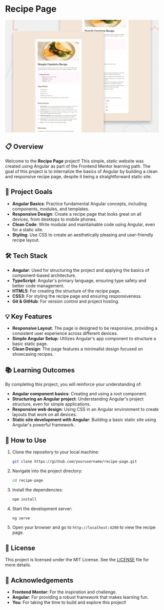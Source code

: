 # Recipe Page

![Recipe Page Screenshot](https://raw.githubusercontent.com/mariokreitz/recipe-page-main/main/src/preview.jpg)

## 📋 Overview

Welcome to the **Recipe Page** project! This simple, static website was created using Angular as part of the Frontend Mentor learning path. The goal of this project is to internalize the basics of Angular by building a clean and responsive recipe page, despite it being a straightforward static site.

## 🚀 Project Goals

- **Angular Basics**: Practice fundamental Angular concepts, including components, modules, and templates.
- **Responsive Design**: Create a recipe page that looks great on all devices, from desktops to mobile phones.
- **Clean Code**: Write modular and maintainable code using Angular, even for a static site.
- **Styling**: Use CSS to create an aesthetically pleasing and user-friendly recipe layout.

## 🛠️ Tech Stack

- **Angular**: Used for structuring the project and applying the basics of component-based architecture.
- **TypeScript**: Angular's primary language, ensuring type safety and better code management.
- **HTML5**: For creating the structure of the recipe page.
- **CSS3**: For styling the recipe page and ensuring responsiveness.
- **Git & GitHub**: For version control and project hosting.

## 💡 Key Features

- **Responsive Layout**: The page is designed to be responsive, providing a consistent user experience across different devices.
- **Simple Angular Setup**: Utilizes Angular's app component to structure a basic static page.
- **Clean Design**: The page features a minimalist design focused on showcasing recipes.

## 📚 Learning Outcomes

By completing this project, you will reinforce your understanding of:

- **Angular component basics**: Creating and using a root component.
- **Structuring an Angular project**: Understanding Angular's project structure, even for simple applications.
- **Responsive web design**: Using CSS in an Angular environment to create layouts that work on all devices.
- **Static site development with Angular**: Building a basic static site using Angular's powerful framework.

## 📝 How to Use

1. Clone the repository to your local machine:

   ```bash
   git clone https://github.com/yourusername/recipe-page.git
   ```

2. Navigate into the project directory:

   ```bash
   cd recipe-page
   ```

3. Install the dependencies:

   ```bash
   npm install
   ```

4. Start the development server:

   ```bash
   ng serve
   ```

5. Open your browser and go to `http://localhost:4200` to view the recipe page.

## 📄 License

This project is licensed under the MIT License. See the [LICENSE](./LICENSE) file for more details.

## 🙏 Acknowledgements

- **Frontend Mentor**: For the inspiration and challenge.
- **Angular**: For providing a robust framework that makes learning fun.
- **You**: For taking the time to build and explore this project!
